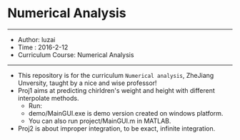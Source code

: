 # Numerical Analysis

---
- Author: luzai
- Time : 2016-2-12
- Curriculum Course: Numerical Analysis
---

- This repository is for the curriculum `Numerical analysis`, ZheJiang Unversity, taught by a nice and wise professor!
- Proj1 aims at predicting chirldren's weight and height with different interpolate methods.
    - Run:
    - demo/MainGUI.exe is demo version created on windows platform.
    - You can also run project/MainGUI.m in MATLAB.
- Proj2 is about improper integration, to be exact, infinite integration.
